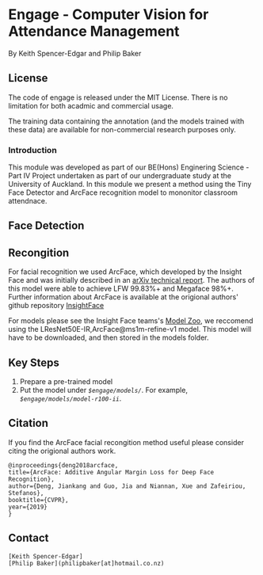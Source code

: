 # Engage - Computer Vision for Attendance Management

By Keith Spencer-Edgar and Philip Baker

## License

The code of engage is released under the MIT License. There is no limitation for both acadmic and commercial usage.

The training data containing the annotation (and the models trained with these data) are available for non-commercial research purposes only.

### Introduction

This module was developed as part of our BE(Hons) Enginering Science - Part IV Project undertaken as part of our undergraduate study at the University of Auckland. In this module we present a method using the Tiny Face Detector and ArcFace recognition model to mononitor classroom attendnace. 

## Face Detection


## Recongition

For facial recognition we used ArcFace, which developed by the Insight Face and was initially described in an [arXiv technical report](https://arxiv.org/abs/1801.07698). The authors of this model were able to achieve LFW 99.83%+ and Megaface 98%+. Further information about ArcFace is available at the origional authors' github repository [InsightFace](https://github.com/deepinsight/insightface/blob/master/README.md)

For models please see the Insight Face teams's 
[Model Zoo](https://github.com/deepinsight/insightface/wiki/Model-Zoo), we reccomend using the LResNet50E-IR,ArcFace@ms1m-refine-v1 model.  This model will have to be downloaded, and then stored in the models folder. 


## Key Steps 
1. Prepare a pre-trained model
2. Put the model under *`$engage/models/`*. For example, *`$engage/models/model-r100-ii`*.


## Citation

If you find the ArcFace facial recongition method useful please consider citing the origional authors work.


```
@inproceedings{deng2018arcface,
title={ArcFace: Additive Angular Margin Loss for Deep Face Recognition},
author={Deng, Jiankang and Guo, Jia and Niannan, Xue and Zafeiriou, Stefanos},
booktitle={CVPR},
year={2019}
}
```

## Contact

```
[Keith Spencer-Edgar]
[Philip Baker](philipbaker[at]hotmail.co.nz)



